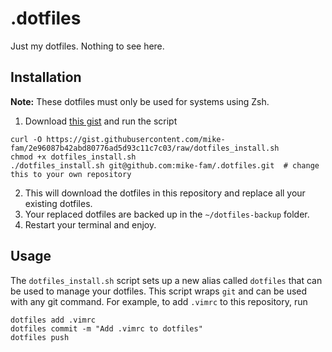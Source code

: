 # .dotfiles
Just my dotfiles. Nothing to see here. 

## Installation
**Note:** These dotfiles must only be used for systems using Zsh.
1. Download [this gist](https://gist.githubusercontent.com/mike-fam/2e96087b42abd80776ad5d93c11c7c03/raw/0af557fec1bebf853ff0021b0db1582a0e8814dc/dotfiles_install.sh) and run the script
```shell
curl -O https://gist.githubusercontent.com/mike-fam/2e96087b42abd80776ad5d93c11c7c03/raw/dotfiles_install.sh
chmod +x dotfiles_install.sh
./dotfiles_install.sh git@github.com:mike-fam/.dotfiles.git  # change this to your own repository
```
2. This will download the dotfiles in this repository and replace all your existing dotfiles.
3. Your replaced dotfiles are backed up in the `~/dotfiles-backup` folder.
4. Restart your terminal and enjoy.

## Usage
The `dotfiles_install.sh` script sets up a new alias called `dotfiles` that can be used to manage your dotfiles.
This script wraps `git` and can be used with any git command. For example, to add `.vimrc` to this repository, run
```
dotfiles add .vimrc
dotfiles commit -m "Add .vimrc to dotfiles"
dotfiles push
```
